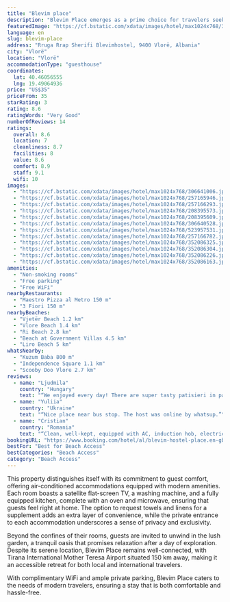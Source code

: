 ```yaml
---
title: "Blevim place"
description: "Blevim Place emerges as a prime choice for travelers seeking comfort and convenience in the heart of Vlorë."
featuredImage: "https://cf.bstatic.com/xdata/images/hotel/max1024x768/306641006.jpg?k=a81736da13ffb12de562ccfdc0dd53f7e641fab74bad454cca4c5a2f0e42e321&o=&hp=1"
language: en
slug: blevim-place
address: "Rruga Rrap Sherifi Blevimhostel, 9400 Vlorë, Albania"
city: "Vlorë"
location: "Vlorë"
accommodationType: "guesthouse"
coordinates:
  lat: 40.46056555
  lng: 19.49064936
price: "US$35"
priceFrom: 35
starRating: 3
rating: 8.6
ratingWords: "Very Good"
numberOfReviews: 14
ratings:
  overall: 8.6
  location: 7
  cleanliness: 8.7
  facilities: 8
  value: 8.6
  comfort: 8.9
  staff: 9.1
  wifi: 10
images:
  - "https://cf.bstatic.com/xdata/images/hotel/max1024x768/306641006.jpg?k=a81736da13ffb12de562ccfdc0dd53f7e641fab74bad454cca4c5a2f0e42e321&o=&hp=1"
  - "https://cf.bstatic.com/xdata/images/hotel/max1024x768/257165946.jpg?k=96a994240f12adfd7ff10ae645f977043dc3a2cf7bca0efea9a3c6de21608dc3&o=&hp=1"
  - "https://cf.bstatic.com/xdata/images/hotel/max1024x768/257166293.jpg?k=77ab20bdf5fe594bebe0d503c65ec2748bb94e76098d690ad56f0773c2454e6f&o=&hp=1"
  - "https://cf.bstatic.com/xdata/images/hotel/max1024x768/208395573.jpg?k=116bc82abfb0a96f8b5b1b03446865b45354e183a3465ee5121020b2352fdae6&o=&hp=1"
  - "https://cf.bstatic.com/xdata/images/hotel/max1024x768/208395609.jpg?k=fe87af611b2ed3b355e199f8bfe73dcc6236bc3da19c15f4430eddfdce79b1cc&o=&hp=1"
  - "https://cf.bstatic.com/xdata/images/hotel/max1024x768/306640528.jpg?k=67f852f4d55910bb4a5c833712de3426853018c1c9b3611ab6adf0b3f136e0e5&o=&hp=1"
  - "https://cf.bstatic.com/xdata/images/hotel/max1024x768/523957531.jpg?k=bcff7ebddc90ad3a7a5b26b0f9408bcf4ca0babc311944cfdfc434a15e9a90fb&o=&hp=1"
  - "https://cf.bstatic.com/xdata/images/hotel/max1024x768/257166782.jpg?k=09e04fe648a0458b8e32352bbb318cfc25ea09d01c6a1db421252fece2beec57&o=&hp=1"
  - "https://cf.bstatic.com/xdata/images/hotel/max1024x768/352086325.jpg?k=40b3809a492b3bc2130f568b99fea25da3a2b176c43b841c84f11b9bb056690d&o=&hp=1"
  - "https://cf.bstatic.com/xdata/images/hotel/max1024x768/352086304.jpg?k=7483df179e8c8300efec3e7323a417b19894823b68b4b48e8460f72160dbc10c&o=&hp=1"
  - "https://cf.bstatic.com/xdata/images/hotel/max1024x768/352086226.jpg?k=72becb5a1d0237f9145a8f9f925cd770cc0fbbf5cb9f5d54bd4b5af6e087bf09&o=&hp=1"
  - "https://cf.bstatic.com/xdata/images/hotel/max1024x768/352086163.jpg?k=03ceb8c9fef5286ebe7d25198ce101867e5ba5d8b375bc5665b8a4153c4d3863&o=&hp=1"
amenities:
  - "Non-smoking rooms"
  - "Free parking"
  - "Free WiFi"
nearbyRestaurants:
  - "Maestro Pizza al Metro 150 m"
  - "3 Fiori 150 m"
nearbyBeaches:
  - "Vjetër Beach 1.2 km"
  - "Vlore Beach 1.4 km"
  - "Ri Beach 2.8 km"
  - "Beach at Government Villas 4.5 km"
  - "Liro Beach 5 km"
whatsNearby:
  - "Kuzum Baba 800 m"
  - "Independence Square 1.1 km"
  - "Scooby Doo Vlore 2.7 km"
reviews:
  - name: "Ljudmila"
    country: "Hungary"
    text: "“We enjoyed every day! There are super tasty patisieri in park tasty ice creams and cakes!!!, just on the coner from Blevim place, shops, bus stop to airport in 5-7 min walk (Hermes bus) Everything was great!”"
  - name: "Yuliia"
    country: "Ukraine"
    text: "“Nice place near bus stop. The host was online by whatsup.”"
  - name: "Cristian"
    country: "Romania"
    text: "“Clean, well-kept, equipped with AC, induction hob, electric oven, coffee maker, microwave oven, ironing board, iron, boiler, flat TV.”"
bookingURL: "https://www.booking.com/hotel/al/blevim-hostel-place.en-gb.html?aid=8035640"
bestFor: "Best for Beach Access"
bestCategories: "Beach Access"
category: "Beach Access"
---
```


This property distinguishes itself with its commitment to guest comfort, offering air-conditioned accommodations equipped with modern amenities. Each room boasts a satellite flat-screen TV, a washing machine, and a fully equipped kitchen, complete with an oven and microwave, ensuring that guests feel right at home. The option to request towels and linens for a supplement adds an extra layer of convenience, while the private entrance to each accommodation underscores a sense of privacy and exclusivity.

Beyond the confines of their rooms, guests are invited to unwind in the lush garden, a tranquil oasis that promises relaxation after a day of exploration. Despite its serene location, Blevim Place remains well-connected, with Tirana International Mother Teresa Airport situated 150 km away, making it an accessible retreat for both local and international travelers.

With complimentary WiFi and ample private parking, Blevim Place caters to the needs of modern travelers, ensuring a stay that is both comfortable and hassle-free.